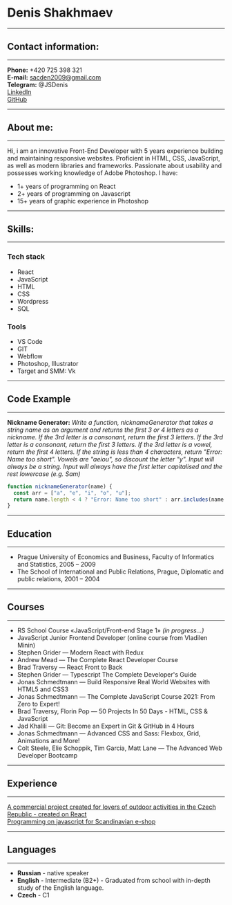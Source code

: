# Denis Shakhmaev

---

## Contact information:

---

**Phone:** +420 725 398 321<br>
**E-mail:** sacden2009@gmail.com<br>
**Telegram:** @JSDenis<br>
[LinkedIn](https://www.linkedin.com/in/denis-shakhmaev/)<br>
[GitHub](https://github.com/sacden)<br>

---

## About me:

---

Hi, i am an innovative Front-End Developer with 5 years experience building and maintaining responsive websites.
Proficient in HTML, CSS, JavaScript, as well as modern libraries and frameworks. Passionate about usability and possesses working knowledge of Adobe Photoshop.
I have:

- 1+ years of programming on React
- 2+ years of programming on Javascript
- 15+ years of graphic experience in Photoshop

---

## Skills:

---

### Tech stack

- React
- JavaScript
- HTML
- CSS
- Wordpress
- SQL

### Tools

- VS Code
- GIT
- Webflow
- Photoshop, Illustrator
- Target and SMM: Vk

---

## Code Example

---

**Nickname Generator:** _Write a function, nicknameGenerator that takes a string name as an argument and returns the first 3 or 4 letters as a nickname. If the 3rd letter is a consonant, return the first 3 letters. If the 3rd letter is a consonant, return the first 3 letters. If the 3rd letter is a vowel, return the first 4 letters. If the string is less than 4 characters, return "Error: Name too short". Vowels are "aeiou", so discount the letter "y". Input will always be a string. Input will always have the first letter capitalised and the rest lowercase (e.g. Sam)_

```js
function nicknameGenerator(name) {
  const arr = ["a", "e", "i", "o", "u"];
  return name.length < 4 ? "Error: Name too short" : arr.includes(name.charAt(2)) ? name.split("").splice(0, 4).join("") : name.split("").splice(0, 3).join("");
}
```

---

## Education

---

- Prague University of Economics and Business, Faculty of Informatics and Statistics, 2005 – 2009
- The School of International and Public Relations, Prague, Diplomatic and public relations, 2001 – 2004

---

## Courses

---

- RS School Course «JavaScript/Front-end Stage 1» _(in progress...)_
- JavaScript Junior Frontend Developer (online course from Vladilen Minin)
- Stephen Grider — Modern React with Redux
- Andrew Mead — The Complete React Developer Course
- Brad Traversy — React Front to Back
- Stephen Grider — Typescript The Complete Developer's Guide
- Jonas Schmedtmann — Build Responsive Real World Websites with HTML5 and CSS3
- Jonas Schmedtmann — The Complete JavaScript Course 2021: From Zero to Expert!
- Brad Traversy, Florin Pop — 50 Projects In 50 Days - HTML, CSS & JavaScript
- Jad Khalili — Git: Become an Expert in Git & GitHub in 4 Hours
- Jonas Schmedtmann — Advanced CSS and Sass: Flexbox, Grid, Animations and More!
- Colt Steele, Elie Schoppik, Tim Garcia, Matt Lane — The Advanced Web Developer Bootcamp

---

## Experience

---

[A commercial project created for lovers of outdoor activities in the Czech Republic - created on React](https://sunnytrips.cz)  
[Programming on javascript for Scandinavian e-shop](Bangerhead.se)

---

## Languages

---

- **Russian** - native speaker
- **English** - Intermediate (B2+) - Graduated from school with in-depth study of the English language.
- **Czech** - C1
